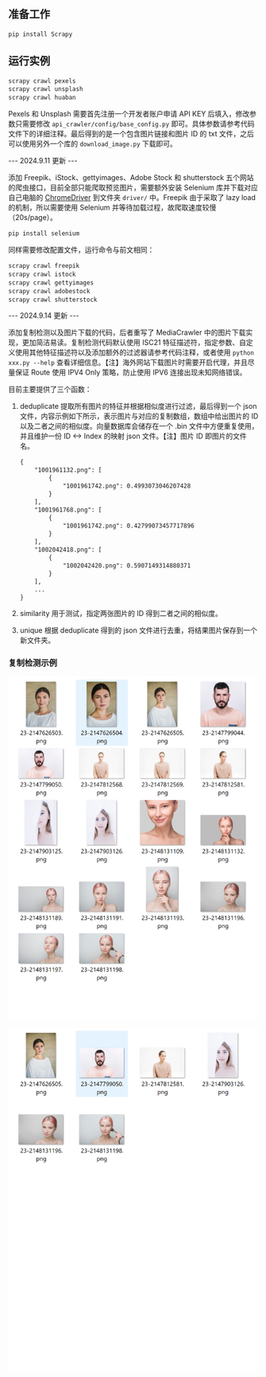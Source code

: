 ## 准备工作

```bash
pip install Scrapy
```

## 运行实例

```bash
scrapy crawl pexels
scrapy crawl unsplash
scrapy crawl huaban
```

Pexels 和 Unsplash 需要首先注册一个开发者账户申请 API KEY 后填入，修改参数只需要修改 `api_crawler/config/base_config.py` 即可。具体参数请参考代码文件下的详细注释。最后得到的是一个包含图片链接和图片 ID 的 txt 文件，之后可以使用另外一个库的 `download_image.py` 下载即可。

--- 2024.9.11 更新 ---

添加 Freepik、iStock、gettyimages、Adobe Stock 和 shutterstock 五个网站的爬虫接口，目前全部只能爬取预览图片，需要额外安装 Selenium 库并下载对应自己电脑的 [ChromeDriver](https://developer.chrome.com/docs/chromedriver/downloads) 到文件夹 `driver/` 中。Freepik 由于采取了 lazy load 的机制，所以需要使用 Selenium 并等待加载过程，故爬取速度较慢（20s/page）。

```bash
pip install selenium
```

同样需要修改配置文件，运行命令与前文相同：

```bash
scrapy crawl freepik
scrapy crawl istock
scrapy crawl gettyimages
scrapy crawl adobestock
scrapy crawl shutterstock
```

--- 2024.9.14 更新 ---

添加复制检测以及图片下载的代码，后者重写了 MediaCrawler 中的图片下载实现，更加简洁易读。复制检测代码默认使用 ISC21 特征描述符，指定参数、自定义使用其他特征描述符以及添加额外的过滤器请参考代码注释，或者使用 `python xxx.py --help` 查看详细信息。【注】海外网站下载图片时需要开启代理，并且尽量保证 Route 使用 IPV4 Only 策略，防止使用 IPV6 连接出现未知网络错误。 

目前主要提供了三个函数：

1. deduplicate 提取所有图片的特征并根据相似度进行过滤，最后得到一个 json 文件，内容示例如下所示，表示图片与对应的复制数组，数组中给出图片的 ID 以及二者之间的相似度。向量数据库会储存在一个 .bin 文件中方便重复使用，并且维护一份 ID <-> Index 的映射 json 文件。【注】图片 ID 即图片的文件名。

    ```
    {
        "1001961132.png": [
            {
                "1001961742.png": 0.4993073046207428
            }
        ],
        "1001961768.png": [
            {
                "1001961742.png": 0.42799073457717896
            }
        ],
        "1002042418.png": [
            {
                "1002042420.png": 0.5907149314880371
            }
        ],
        ...
    }
    ```

2. similarity 用于测试，指定两张图片的 ID 得到二者之间的相似度。

3. unique 根据 deduplicate 得到的 json 文件进行去重，将结果图片保存到一个新文件夹。

### 复制检测示例

![](example/with_dual.png) 

![](example/without_dual.png)